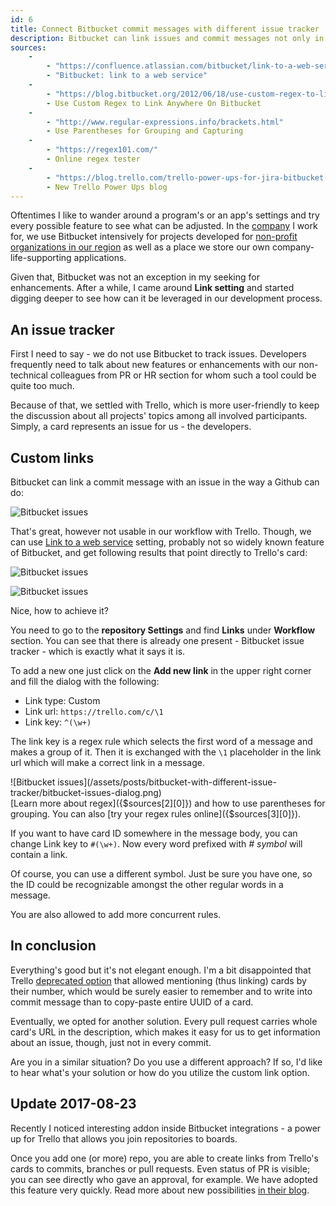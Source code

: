 ```yaml
---
id: 6
title: Connect Bitbucket commit messages with different issue tracker
description: Bitbucket can link issues and commit messages not only in itself alone but also with outside world. Let's have a look how to create connections with a different tool for issue tracking.
sources:
    -
        - "https://confluence.atlassian.com/bitbucket/link-to-a-web-service-283641959.html"
        - "Bitbucket: link to a web service"
    -
        - "https://blog.bitbucket.org/2012/06/18/use-custom-regex-to-link-anywhere-on-bitbucket/ "
        - Use Custom Regex to Link Anywhere On Bitbucket
    -
        - "http://www.regular-expressions.info/brackets.html"
        - Use Parentheses for Grouping and Capturing
    -
        - "https://regex101.com/"
        - Online regex tester
    -
        - "https://blog.trello.com/trello-power-ups-for-jira-bitbucket-confluence-hipchat"
        - New Trello Power Ups blog
---
```


Oftentimes I like to wander around a program's or an app's settings and try every possible feature to see what can be adjusted. In the [company](http://www.nesskdc.sk/) I work for, we use Bitbucket intensively for projects developed for [non-profit organizations in our region](http://www.nesskdc.sk/en/community-support/ness-kdc-to-kosice/) as well as a place we store our own company-life-supporting applications.

Given that, Bitbucket was not an exception in my seeking for enhancements. After a while, I came around **Link setting** and started digging deeper to see how can it be leveraged in our development process.

## An issue tracker
First I need to say - we do not use Bitbucket to track issues. Developers frequently need to talk about new features or enhancements with our non-technical colleagues from PR or HR section for whom such a tool could be quite too much.

Because of that, we settled with Trello, which is more user-friendly to keep the discussion about all projects' topics among all involved participants. Simply, a card represents an issue for us - the developers.

## Custom links
Bitbucket can link a commit message with an issue in the way a Github can do:

![Bitbucket issues](/assets/posts/bitbucket-with-different-issue-tracker/bitbucket-issues.png "Bitbucket issue tracker")

That's great, however not usable in our workflow with Trello. Though, we can use [Link to a web service]({$sources[0][0]}) setting,  probably not so widely known feature of Bitbucket, and get following results that point directly to Trello's card:

![Bitbucket issues](/assets/posts/bitbucket-with-different-issue-tracker/bitbucket-issues-custom-01.png "link is at the beginning of the message")

![Bitbucket issues](/assets/posts/bitbucket-with-different-issue-tracker/bitbucket-issues-custom-02.png "link can be also somewhere in the middle")

Nice, how to achieve it?

You need to go to the **repository Settings** and find **Links** under **Workflow** section. You can see that there is already one present - Bitbucket issue tracker - which is exactly what it says it is.

To add a new one just click on the **Add new link** in the upper right corner and fill the dialog with the following:

- Link type: Custom
- Link url: `https://trello.com/c/\1`
- Link key: `^(\w+)`

The link key is a regex rule which selects the first word of a message and makes a group of it. Then it is exchanged with the `\1` placeholder in the link url which will make a correct link in a message.

<div class="image-small" markdown="1">
![Bitbucket issues](/assets/posts/bitbucket-with-different-issue-tracker/bitbucket-issues-dialog.png)
</div>

<div class="tip" markdown="1">
[Learn more about regex]({$sources[2][0]}) and how to use parentheses for grouping. You can also [try your regex rules online]({$sources[3][0]}).
</div>

If you want to have card ID somewhere in the message body, you can change Link key to `#(\w+)`. Now every word prefixed with _# symbol_ will contain a link.

Of course, you can use a different symbol. Just be sure you have one, so the ID could be recognizable amongst the other regular words in a message.

You are also allowed to add more concurrent rules.

## In conclusion
Everything's good but it's not elegant enough. I'm a bit disappointed that Trello [deprecated option](https://trello.com/c/sSldoiVf/46-deprecated-mentioning-cards-by-number-e-g-46-creates-hyperlinks) that allowed mentioning (thus linking) cards by their number, which would be surely easier to remember and to write into commit message than to copy-paste entire UUID of a card.

Eventually, we opted for another solution. Every pull request carries whole card's URL in the description, which makes it easy for us to get information about an issue, though, just not in every commit.

Are you in a similar situation? Do you use a different approach? If so, I'd like to hear what's your solution or how do you utilize the custom link option.

## Update 2017-08-23
Recently I noticed interesting addon inside Bitbucket integrations - a power up for Trello that allows you join repositories to boards.

Once you add one (or more) repo, you are able to create links from Trello's cards to commits, branches or pull requests. Even status of PR is visible; you can see directly who gave an approval, for example. We have adopted this feature very quickly. Read more about new possibilities [in their blog]({$sources[4][0]}).
